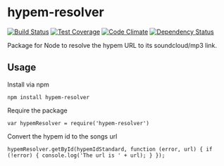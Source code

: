 # hypem-resolver

[![Build Status](https://travis-ci.org/feedm3/hypem-resolver.svg)](https://travis-ci.org/feedm3/hypem-resolver)
[![Test Coverage](https://codeclimate.com/github/feedm3/hypem-resolver/badges/coverage.svg)](https://codeclimate.com/github/feedm3/hypem-resolver/coverage)
[![Code Climate](https://codeclimate.com/github/feedm3/hypem-resolver/badges/gpa.svg)](https://codeclimate.com/github/feedm3/hypem-resolver)
[![Dependency Status](https://david-dm.org/feedm3/hypem-resolver.svg)](https://david-dm.org/feedm3/hypem-resolver)

Package for Node to resolve the hypem URL to its soundcloud/mp3 link.

## Usage
Install via npm

`npm install hypem-resolver`


Require the package

`var hypemResolver = require('hypem-resolver')`


Convert the hypem id to the songs url

`hypemResolver.getById(hypemIdStandard, function (error, url) {
    if (!error) {
        console.log('The url is ' + url);
    }
});`
